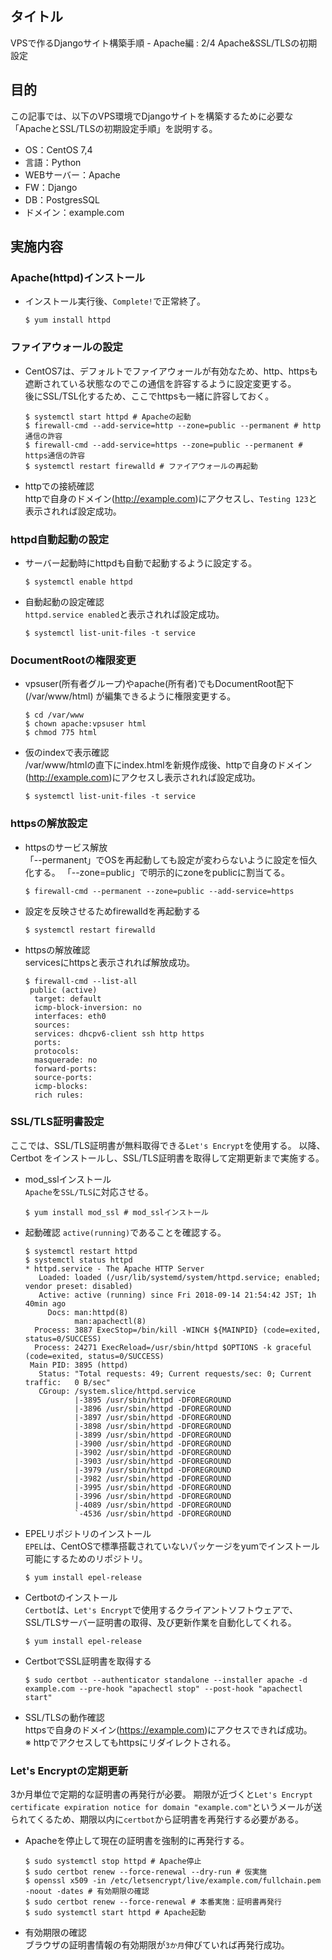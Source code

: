 ## タイトル
VPSで作るDjangoサイト構築手順 - Apache編 : 2/4 Apache&SSL/TLSの初期設定

## 目的
この記事では、以下のVPS環境でDjangoサイトを構築するために必要な「ApacheとSSL/TLSの初期設定手順」を説明する。
- OS：CentOS 7,4
- 言語：Python
- WEBサーバー：Apache
- FW：Django
- DB：PostgresSQL
- ドメイン：example.com

## 実施内容
### Apache(httpd)インストール
- インストール実行後、`Complete!`で正常終了。
  ```
  $ yum install httpd
  ```

### ファイアウォールの設定
- CentOS7は、デフォルトでファイアウォールが有効なため、http、httpsも遮断されている状態なのでこの通信を許容するように設定変更する。<br>
後にSSL/TSL化するため、ここでhttpsも一緒に許容しておく。
  ```
  $ systemctl start httpd # Apacheの起動
  $ firewall-cmd --add-service=http --zone=public --permanent # http通信の許容
  $ firewall-cmd --add-service=https --zone=public --permanent # https通信の許容
  $ systemctl restart firewalld # ファイアウォールの再起動
  ```

- httpでの接続確認<br>
httpで自身のドメイン(http://example.com)にアクセスし、`Testing 123`と表示されれば設定成功。

### httpd自動起動の設定
- サーバー起動時にhttpdも自動で起動するように設定する。
  ```
  $ systemctl enable httpd
  ```
- 自動起動の設定確認<br>
`httpd.service enabled`と表示されれば設定成功。
  ```
  $ systemctl list-unit-files -t service
  ```

### DocumentRootの権限変更
- vpsuser(所有者グループ)やapache(所有者)でもDocumentRoot配下(/var/www/html) が編集できるように権限変更する。
  ```
  $ cd /var/www
  $ chown apache:vpsuser html 
  $ chmod 775 html
  ```

- 仮のindexで表示確認<br>
/var/www/htmlの直下にindex.htmlを新規作成後、httpで自身のドメイン(http://example.com)にアクセスし表示されれば設定成功。
  ```
  $ systemctl list-unit-files -t service
  ```

### httpsの解放設定
- httpsのサービス解放<br>
「--permanent」でOSを再起動しても設定が変わらないように設定を恒久化する。
「--zone=public」で明示的にzoneをpublicに割当てる。<br>
  ```
  $ firewall-cmd --permanent --zone=public --add-service=https
  ```

- 設定を反映させるためfirewalldを再起動する
  ```
  $ systemctl restart firewalld
  ```

- httpsの解放確認<br>
servicesにhttpsと表示されれば解放成功。
  ```
  $ firewall-cmd --list-all
   public (active)
    target: default
    icmp-block-inversion: no
    interfaces: eth0
    sources:
    services: dhcpv6-client ssh http https
    ports:
    protocols:
    masquerade: no
    forward-ports:
    source-ports:
    icmp-blocks:
    rich rules:
  ```

### SSL/TLS証明書設定
ここでは、SSL/TLS証明書が無料取得できる`Let's Encrypt`を使用する。
以降、Certbot をインストールし、SSL/TLS証明書を取得して定期更新まで実施する。

- mod_sslインストール<br>
`Apache`を`SSL/TLS`に対応させる。
  ```
  $ yum install mod_ssl # mod_sslインストール
  ```

- 起動確認
`active(running)`であることを確認する。<br>
  ```
  $ systemctl restart httpd
  $ systemctl status httpd
  * httpd.service - The Apache HTTP Server
     Loaded: loaded (/usr/lib/systemd/system/httpd.service; enabled; vendor preset: disabled)
     Active: active (running) since Fri 2018-09-14 21:54:42 JST; 1h 40min ago
       Docs: man:httpd(8)
             man:apachectl(8)
    Process: 3887 ExecStop=/bin/kill -WINCH ${MAINPID} (code=exited, status=0/SUCCESS)
    Process: 24271 ExecReload=/usr/sbin/httpd $OPTIONS -k graceful (code=exited, status=0/SUCCESS)
   Main PID: 3895 (httpd)
     Status: "Total requests: 49; Current requests/sec: 0; Current traffic:   0 B/sec"
     CGroup: /system.slice/httpd.service
             |-3895 /usr/sbin/httpd -DFOREGROUND
             |-3896 /usr/sbin/httpd -DFOREGROUND
             |-3897 /usr/sbin/httpd -DFOREGROUND
             |-3898 /usr/sbin/httpd -DFOREGROUND
             |-3899 /usr/sbin/httpd -DFOREGROUND
             |-3900 /usr/sbin/httpd -DFOREGROUND
             |-3902 /usr/sbin/httpd -DFOREGROUND
             |-3903 /usr/sbin/httpd -DFOREGROUND
             |-3979 /usr/sbin/httpd -DFOREGROUND
             |-3982 /usr/sbin/httpd -DFOREGROUND
             |-3995 /usr/sbin/httpd -DFOREGROUND
             |-3996 /usr/sbin/httpd -DFOREGROUND
             |-4089 /usr/sbin/httpd -DFOREGROUND
             `-4536 /usr/sbin/httpd -DFOREGROUND
  ```

- EPELリポジトリのインストール<br>
`EPEL`は、CentOSで標準搭載されていないパッケージをyumでインストール可能にするためのリポジトリ。
  ```
  $ yum install epel-release
  ```

- Certbotのインストール<br>
`Certbot`は、`Let's Encrypt`で使用するクライアントソフトウェアで、SSL/TLSサーバー証明書の取得、及び更新作業を自動化してくれる。
  ```
  $ yum install epel-release
  ```

- CertbotでSSL証明書を取得する
  ```
  $ sudo certbot --authenticator standalone --installer apache -d example.com --pre-hook "apachectl stop" --post-hook "apachectl start"
  ```

- SSL/TLSの動作確認<br>
httpsで自身のドメイン(https://example.com)にアクセスできれば成功。<br>
※ httpでアクセスしてもhttpsにリダイレクトされる。

### Let's Encryptの定期更新
3か月単位で定期的な証明書の再発行が必要。
期限が近づくと`Let's Encrypt certificate expiration notice for domain "example.com"`というメールが送られてくるため、期限以内に`certbot`から証明書を再発行する必要がある。

- Apacheを停止して現在の証明書を強制的に再発行する。
  ```
  $ sudo systemctl stop httpd # Apache停止
  $ sudo certbot renew --force-renewal --dry-run # 仮実施
  $ openssl x509 -in /etc/letsencrypt/live/example.com/fullchain.pem -noout -dates # 有効期限の確認
  $ sudo certbot renew --force-renewal # 本番実施：証明書再発行
  $ sudo systemctl start httpd # Apache起動
  ```

- 有効期限の確認<br>
ブラウザの証明書情報の有効期限が`3か月`伸びていれば再発行成功。
